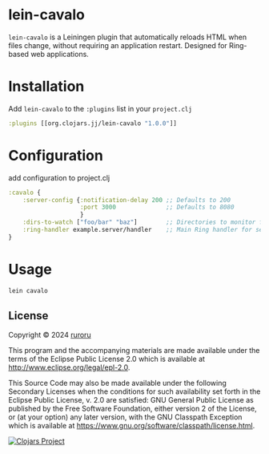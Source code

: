 # lein-cavalo

``lein-cavalo`` is a Leiningen plugin that automatically reloads HTML when files change, without requiring an application restart. Designed for Ring-based web applications.


# Installation

Add ``lein-cavalo`` to the ``:plugins`` list in your ``project.clj``


```clojure
:plugins [[org.clojars.jj/lein-cavalo "1.0.0"]]
```

# Configuration

add configuration to project.clj
```clojure
:cavalo {
    :server-config {:notification-delay 200 ;; Defaults to 200
                    :port 3000              ;; Defaults to 8080
                    }
    :dirs-to-watch ["foo/bar" "baz"]        ;; Directories to monitor for changes
    :ring-handler example.server/handler    ;; Main Ring handler for serving content
}
```

# Usage

```clojure
lein cavalo
```

## License

Copyright © 2024 [ruroru](https://github.com/ruroru)

This program and the accompanying materials are made available under the
terms of the Eclipse Public License 2.0 which is available at
http://www.eclipse.org/legal/epl-2.0.

This Source Code may also be made available under the following Secondary
Licenses when the conditions for such availability set forth in the Eclipse
Public License, v. 2.0 are satisfied: GNU General Public License as published by
the Free Software Foundation, either version 2 of the License, or (at your
option) any later version, with the GNU Classpath Exception which is available
at https://www.gnu.org/software/classpath/license.html.



[![Clojars Project](https://img.shields.io/clojars/v/org.clojars.jj/lein-cavalo.svg)](https://clojars.org/org.clojars.jj/lein-cavalo)
